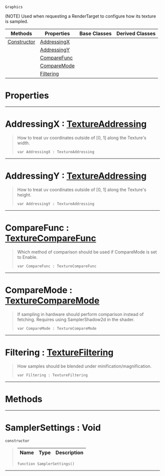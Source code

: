  `Graphics`

(NOTE) Used when requesting a RenderTarget to configure how its texture is sampled.

|Methods|Properties|Base Classes|Derived Classes|
|---|---|---|---|
|[Constructor](samplersettings.md#samplersettings-void)|[AddressingX](samplersettings.md#addressingx-zilch-engine)| | |
| |[AddressingY](samplersettings.md#addressingy-zilch-engine)| | |
| |[CompareFunc](samplersettings.md#comparefunc-zilch-engine)| | |
| |[CompareMode](samplersettings.md#comparemode-zilch-engine)| | |
| |[Filtering](samplersettings.md#filtering-zilch-engine-do)| | |


 #  Properties


---  
 #  AddressingX : [TextureAddressing](../enum_reference.md#textureaddressing)

> How to treat uv coordinates outside of [0, 1] along the Texture's width.
> ```TS:Nada
> var AddressingX : TextureAddressing


---  
 #  AddressingY : [TextureAddressing](../enum_reference.md#textureaddressing)

> How to treat uv coordinates outside of [0, 1] along the Texture's height.
> ```TS:Nada
> var AddressingY : TextureAddressing


---  
 #  CompareFunc : [TextureCompareFunc](../enum_reference.md#texturecomparefunc)

> Which method of comparison should be used if CompareMode is set to Enable.
> ```TS:Nada
> var CompareFunc : TextureCompareFunc


---  
 #  CompareMode : [TextureCompareMode](../enum_reference.md#texturecomparemode)

> If sampling in hardware should perform comparison instead of fetching. Requires using SamplerShadow2d in the shader.
> ```TS:Nada
> var CompareMode : TextureCompareMode


---  
 #  Filtering : [TextureFiltering](../enum_reference.md#texturefiltering)

> How samples should be blended under minification/magnification.
> ```TS:Nada
> var Filtering : TextureFiltering


---  
 #  Methods


---  
 #  SamplerSettings : Void

 `constructor`

> 
> |Name|Type|Description|
> |---|---|---|
> ```TS:Nada
> function SamplerSettings()
> ``` 


---  
 

 